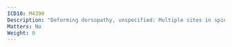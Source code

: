 ```yaml
---
ICD10: M4390
Description: "Deforming dorsopathy, unspecified: Multiple sites in spine"
Matters: No
Weight: 0
---
```

